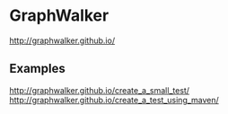 # GraphWalker

http://graphwalker.github.io/

## Examples

http://graphwalker.github.io/create_a_small_test/
http://graphwalker.github.io/create_a_test_using_maven/
